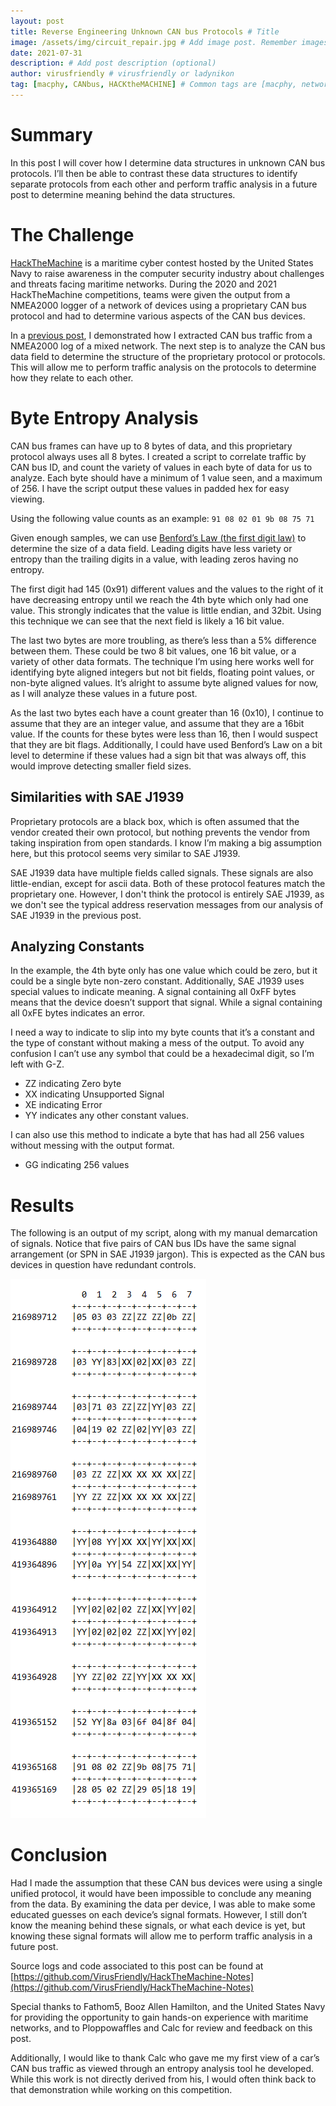 ```yaml
---
layout: post
title: Reverse Engineering Unknown CAN bus Protocols # Title
image: /assets/img/circuit_repair.jpg # Add image post. Remember images are in the /assets/img/ directory (optional, but encouraged)
date: 2021-07-31
description: # Add post description (optional)
author: virusfriendly # virusfriendly or ladynikon
tag: [macphy, CANbus, HACKtheMACHINE] # Common tags are [macphy, network, host, crypto]
---
```


# Summary
In this post I will cover how I determine data structures in unknown CAN bus protocols. I’ll then be able to contrast these data structures to identify separate protocols from each other and perform traffic analysis in a future post to determine meaning behind the data structures.

# The Challenge
[HackTheMachine](https://hackthemachine.ai) is a maritime cyber contest hosted by the United States Navy to raise awareness in the computer security industry about challenges and threats facing maritime networks. During the 2020 and 2021 HackTheMachine competitions, teams were given the output from a NMEA2000 logger of a network of devices using a proprietary CAN bus protocol and had to determine various aspects of the CAN bus devices.

In a [previous post](http://deadpacketsociety.net/Rebuilding-CANbus-traffic-from-NMEA2000-logs/), I demonstrated how I extracted CAN bus traffic from a NMEA2000 log of a mixed network.  The next step is to analyze the CAN bus data field to determine the structure of the proprietary protocol or protocols. This will allow me to perform traffic analysis on the protocols to determine how they relate to each other.

# Byte Entropy Analysis
CAN bus frames can have up to 8 bytes of data, and this proprietary protocol always uses all 8 bytes. I created a script to correlate traffic by CAN bus ID, and count the variety of values in each byte of data for us to analyze. Each byte should have a minimum of 1 value seen, and a maximum of 256. I have the script output these values in padded hex for easy viewing.

Using the following value counts as an example:
`91 08 02 01 9b 08 75 71`

Given enough samples, we can use [Benford’s Law (the first digit law)](https://youtu.be/XXjlR2OK1kM) to determine the size of a data field. Leading digits have less variety or entropy than the trailing digits in a value, with leading zeros having no entropy.

The first digit had 145 (0x91) different values and the values to the right of it have decreasing entropy until we reach the 4th byte which only had one value. This strongly indicates that the value is little endian, and 32bit. Using this technique we can see that the next field is likely a 16 bit value.

The last two bytes are more troubling, as there’s less than a 5% difference between them. These could be two 8 bit values, one 16 bit value, or a variety of other data formats. The technique I’m using here works well for identifying byte aligned integers but not bit fields, floating point values, or non-byte aligned values. It’s alright to assume byte aligned values for now, as I will analyze these values in a future post.

As the last two bytes each have a count greater than 16 (0x10), I continue to assume that they are an integer value, and assume that they are a 16bit value. If the counts for these bytes were less than 16, then I would suspect that they are bit flags. Additionally, I could have used Benford’s Law on a bit level to determine if these values had a sign bit that was always off, this would improve detecting smaller field sizes.

## Similarities with SAE J1939
Proprietary protocols are a black box, which is often assumed that the vendor created their own protocol, but nothing prevents the vendor from taking inspiration from open standards. I know I’m making a big assumption here, but this protocol seems very similar to SAE J1939.

SAE J1939 data have multiple fields called signals. These signals are also little-endian, except for ascii data. Both of these protocol features match the proprietary one. However, I don't think the protocol is entirely SAE J1939, as we don't see the typical address reservation messages from our analysis of SAE J1939 in the previous post.

## Analyzing Constants
In the example, the 4th byte only has one value which could be zero, but it could be a single byte non-zero constant. Additionally, SAE J1939 uses special values to indicate meaning. A signal containing all 0xFF bytes means that the device doesn’t support that signal. While a signal containing all 0xFE bytes indicates an error.

I need a way to indicate to slip into my byte counts that it’s a constant and the type of constant without making a mess of the output. To avoid any confusion I can’t use any symbol that could be a hexadecimal digit, so I’m left with G-Z.

* ZZ indicating Zero byte
* XX indicating Unsupported Signal
* XE indicating Error
* YY indicates any other constant values.

I can also use this method to indicate a byte that has had all 256 values without messing with the output format.

* GG indicating 256 values

# Results
The following is an output of my script, along with my manual demarcation of signals. Notice that five pairs of CAN bus IDs have the same signal arrangement (or SPN in SAE J1939 jargon). This is expected as the CAN bus devices in question have redundant controls.

![Protocol field output](/assets/img/htm-can-protocols.png)

# Conclusion
Had I made the assumption that these CAN bus devices were using a single unified protocol, it would have been impossible to conclude any meaning from the data. By examining the data per device, I was able to make some educated guesses on each device’s signal formats. However, I still don’t know the meaning behind these signals, or what each device is yet, but knowing these signal formats will allow me to perform traffic analysis in a future post.

Source logs and code associated to this post can be found at [https://github.com/VirusFriendly/HackTheMachine-Notes](https://github.com/VirusFriendly/HackTheMachine-Notes)

Special thanks to Fathom5, Booz Allen Hamilton, and the United States Navy for providing the opportunity to gain hands-on experience with maritime networks, and to Ploppowaffles and Calc for review and feedback on this post.

Additionally, I would like to thank Calc who gave me my first view of a car’s CAN bus traffic as viewed through an entropy analysis tool he developed. While this work is not directly derived from his, I would often think back to that demonstration while working on this competition.


